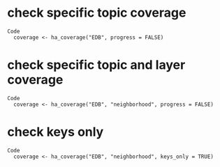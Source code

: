 # check specific topic coverage

    Code
      coverage <- ha_coverage("EDB", progress = FALSE)

# check specific topic and layer coverage

    Code
      coverage <- ha_coverage("EDB", "neighborhood", progress = FALSE)

# check keys only

    Code
      coverage <- ha_coverage("EDB", "neighborhood", keys_only = TRUE)

